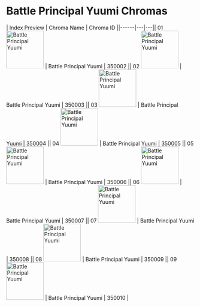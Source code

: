 # Battle Principal Yuumi Chromas

| Index  Preview | Chroma Name | Chroma ID ||------|---|---|| 01  <img src='https://raw.communitydragon.org/latest/plugins/rcp-be-lol-game-data/global/default/v1/champion-chroma-images/350/350002.png' alt='Battle Principal Yuumi' width='100'> | Battle Principal Yuumi | 350002 || 02  <img src='https://raw.communitydragon.org/latest/plugins/rcp-be-lol-game-data/global/default/v1/champion-chroma-images/350/350003.png' alt='Battle Principal Yuumi' width='100'> | Battle Principal Yuumi | 350003 || 03  <img src='https://raw.communitydragon.org/latest/plugins/rcp-be-lol-game-data/global/default/v1/champion-chroma-images/350/350004.png' alt='Battle Principal Yuumi' width='100'> | Battle Principal Yuumi | 350004 || 04  <img src='https://raw.communitydragon.org/latest/plugins/rcp-be-lol-game-data/global/default/v1/champion-chroma-images/350/350005.png' alt='Battle Principal Yuumi' width='100'> | Battle Principal Yuumi | 350005 || 05  <img src='https://raw.communitydragon.org/latest/plugins/rcp-be-lol-game-data/global/default/v1/champion-chroma-images/350/350006.png' alt='Battle Principal Yuumi' width='100'> | Battle Principal Yuumi | 350006 || 06  <img src='https://raw.communitydragon.org/latest/plugins/rcp-be-lol-game-data/global/default/v1/champion-chroma-images/350/350007.png' alt='Battle Principal Yuumi' width='100'> | Battle Principal Yuumi | 350007 || 07  <img src='https://raw.communitydragon.org/latest/plugins/rcp-be-lol-game-data/global/default/v1/champion-chroma-images/350/350008.png' alt='Battle Principal Yuumi' width='100'> | Battle Principal Yuumi | 350008 || 08  <img src='https://raw.communitydragon.org/latest/plugins/rcp-be-lol-game-data/global/default/v1/champion-chroma-images/350/350009.png' alt='Battle Principal Yuumi' width='100'> | Battle Principal Yuumi | 350009 || 09  <img src='https://raw.communitydragon.org/latest/plugins/rcp-be-lol-game-data/global/default/v1/champion-chroma-images/350/350010.png' alt='Battle Principal Yuumi' width='100'> | Battle Principal Yuumi | 350010 |